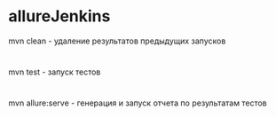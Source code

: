 # allureJenkins
mvn clean - удаление результатов предыдущих запусков
#
mvn test - запуск тестов 
#
mvn allure:serve - генерация и запуск отчета по результатам тестов
